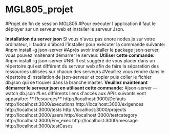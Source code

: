 # MGL805_projet
#Projet de fin de session MGL805
#Pour exécuter l'application il faut le déployer sur un serveur web et installer le serveur Json.

**Installation du server json**
Si vous n'avez pas enore nodes.js sur votre ordinateur, il faudra d'abord l'installer pour exécuter la commande suivante:
#npm install -g json-server
#Après avoir installer le package json-server, vous pouvez maitenant démarrer le serveur.
**Utiliser cette commande:**
#npm install -g json-server
#NB: Il est suggéré de vous placer dans un répertoire qui est différent du serveur web afin de faire la séparation des ressources utilisées sur chacun des serveurs
#Veuillez vous rendre dans le répertoire d'installation de json-serveur et copier puis coller le fichier db.json qui se trouver dans la branche master.
**Veuillez maintenant démarrer le serveur json en utilisant cette commande:**
#json-server --watch db.json
#Les différents liens d'accès aux APIs suivants vont apparaitre:
** Resources**
  http://localhost:3000/Defauts
  http://localhost:3000/executions
  http://localhost:3000/exigences
  http://localhost:3000/tests
  http://localhost:3000/projects
  http://localhost:3000/users
  http://localhost:3000/testcategory
  http://localhost:3000/Env_exec
  http://localhost:3000/message
  http://localhost:3000/testCases


